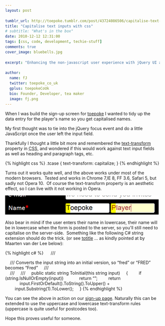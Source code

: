 ```yaml
---
layout: post

tumblr_url: http://toepoke.tumblr.com/post/43724086506/capitalise-text-inputs-with-css
title: "Capitalise text inputs with css"
# subtitle: "What's in the box"
date: 2010-12-12 12:31:00
tags: [css, code, development, techie-stuff]
comments: true
cover_image: bluebells.jpg

excerpt: "Enhancing the non-javascript user experience with jQuery UI and Fluqi"

author:
  name: fJ
  twitter: toepoke_co_uk
  gplus: toepokeCoUk
  bio: Founder, Developer, tea maker
  image: fj.png
---
```


When I was build the sign-up screen for [toepoke](http://toepoke.co.uk/) I wanted to tidy up the data entry for the player's name so you get capitalised names.

My first thought was to tie into the jQuery focus event and do a little JavaScript once the user left the input field.

Thankfully I thought a little bit more and remembered the [text-transform](https://developer.mozilla.org/en-US/docs/Web/CSS/text-transform) property in <abbr title="Cascading Style Sheet">CSS</abbr>, and wondered if this would work against text input fields as well as heading and paragraph tags, etc.

{% highlight css %}
.tcase {
    text-transform: capitalize;
}
{% endhighlight %}

Turns out it works quite well, and the above works under most of the modern browsers.  Tested and works in Chrome 7,IE 8, FF 3.6, Safari 5, but sadly not Opera 10.  Of course the text-transform property is an aesthetic effect, so I can live with it not working in Opera. 

<img class="img-center" src="/images/posts/2010/2010-12-12-capitalise-text-inputs-with-css.png" alt="" />

Also bear in mind if the user enters their name in lowercase, their name will be in lowercase when the form is posted to the server, so you'll still need to capitalise on the server-side.  Something like the following C# string extension should do the trick. (or see [totitle](http://msdn.microsoft.com/en-us/library/system.globalization.textinfo.totitle) ... as kindly pointed at by Maarten van der Lee below):

{% highlight c# %}
     /// <summary>
    /// Converts the input string into an initial version, so “fred” or “FRED” becomes “Fred”
    /// </summary>
    /// <param name=”input”></param>
    /// <returns></returns>
    public static string ToInitial(this string input)
    {
        if (string.IsNullOrEmpty(input))
            return “”;
        return 
            input.FirstOrDefault().ToString().ToUpper() +
            input.Substring(1).ToLower();
    }
{% endhighlight %}

You can see the above in action on our [sign-up page](http://toepoke.co.uk/user.aspx/create). Naturally this can be extended to use the uppercase and lowercase text-transform rules (uppercase is quite useful for postcodes too).

Hope this proves useful for someone.
